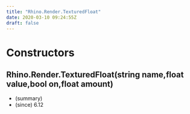 ```yaml
---
title: "Rhino.Render.TexturedFloat"
date: 2020-03-10 09:24:55Z
draft: false
---
```


# Constructors
## Rhino.Render.TexturedFloat(string name,float value,bool on,float amount)
- (summary) 
- (since) 6.12
